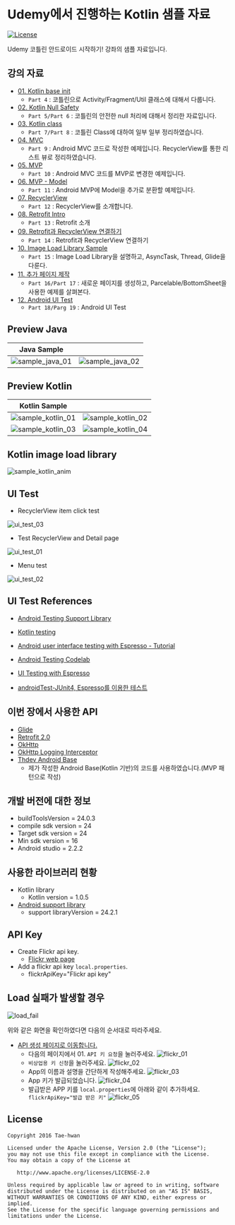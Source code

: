 # Udemy에서 진행하는 Kotlin 샘플 자료

[![License](https://img.shields.io/hexpm/l/plug.svg)]()

Udemy 코틀린 안드로이드 시작하기! 강좌의 샘플 자료입니다.

## 강의 자료

- [01. Kotlin base init](https://github.com/taehwandev/Kotlin-Udemy-Sample/tree/01-base-init)
  - `Part 4` : 코틀린으로 Activity/Fragment/Util 클래스에 대해서 다룹니다.
- [02. Kotlin Null Safety](https://github.com/taehwandev/Kotlin-Udemy-Sample/tree/02-null-safety)
  - `Part 5/Part 6` : 코틀린의 안전한 null 처리에 대해서 정리한 자료입니다.
- [03. Kotlin class](https://github.com/taehwandev/Kotlin-Udemy-Sample/tree/03-class)
  - `Part 7/Part 8` : 코틀린 Class에 대하여 일부 일부 정리하였습니다.
- [04. MVC](https://github.com/taehwandev/Kotlin-Udemy-Sample/tree/04-mvc)
  - `Part 9` : Android MVC 코드로 작성한 예제입니다. RecyclerView를 통한 리스트 뷰로 정리하였습니다.
- [05. MVP](https://github.com/taehwandev/Kotlin-Udemy-Sample/tree/05-mvp)
  - `Part 10` : Android MVC 코드를 MVP로 변경한 예제입니다.
- [06. MVP - Model](https://github.com/taehwandev/Kotlin-Udemy-Sample/tree/06-mvp-model)
  - `Part 11` : Android MVP에 Model을 추가로 분환할 예제입니다.
- [07. RecyclerView](https://github.com/taehwandev/Kotlin-Udemy-Sample/tree/07-RecyclerView)
  - `Part 12` : RecyclerView를 소개합니다.
- [08. Retrofit Intro](https://github.com/taehwandev/Kotlin-Udemy-Sample/tree/08-Retrofit-intro)
  - `Part 13` : Retrofit 소개
- [09. Retrofit과 RecyclerView 연결하기](https://github.com/taehwandev/Kotlin-Udemy-Sample/tree/09-Retrofit-RecyclerView)
  - `Part 14` : Retrofit과 RecyclerView 연결하기
- [10. Image Load Library Sample](https://github.com/taehwandev/Kotlin-Udemy-Sample/tree/10-Image-Library)
  - `Part 15` : Image Load Library을 설명하고, AsyncTask, Thread, Glide을 다룬다.
- [11. 추가 페이지 제작](https://github.com/taehwandev/Kotlin-Udemy-Sample/tree/11-Add-Detail-Page)
  - `Part 16/Part 17` : 새로운 페이지를 생성하고, Parcelable/BottomSheet을 사용한 예제를 살펴본다.
- [12. Android UI Test](https://github.com/taehwandev/Kotlin-Udemy-Sample/tree/12-UI-Test)
  - `Part 18/Parg 19` : Android UI Test

## Preview Java

| Java Sample       |                 |
|:-----------------:|:---------------:|
| ![sample_java_01] |![sample_java_02]|

## Preview Kotlin

| Kotlin Sample       |                 |
|:-------------------:|:-----------------:|
| ![sample_kotlin_01] |![sample_kotlin_02]|
| ![sample_kotlin_03] |![sample_kotlin_04]|

## Kotlin image load library

![sample_kotlin_anim]

## UI Test

- RecyclerView item click test

![ui_test_03]

- Test RecyclerView and Detail page

![ui_test_01]

- Menu test

![ui_test_02]

## UI Test References

- [Android Testing Support Library](https://google.github.io/android-testing-support-library/)
- [Kotlin testing](https://medium.com/@sergii/using-kotlin-for-tests-in-android-6d4a0c818776#.ios8lnr1u)

- [Android user interface testing with Espresso - Tutorial](http://www.vogella.com/tutorials/AndroidTestingEspresso/article.html)
- [Android Testing Codelab](https://codelabs.developers.google.com/codelabs/android-testing/#0)
- [UI Testing with Espresso](https://guides.codepath.com/android/UI-Testing-with-Espresso)

- [androidTest-JUnit4, Espresso를 이용한 테스트](http://thdev.tech/androiddev/2016/05/04/Android-Test-Example.html)

## 이번 장에서 사용한 API

- [Glide](https://github.com/bumptech/glide)
- [Retrofit 2.0](https://square.github.io/retrofit/)
- [OkHttp](https://github.com/square/okhttp)
- [OkHttp Logging Interceptor](https://github.com/square/okhttp/tree/master/okhttp-logging-interceptor)
- [Thdev Android Base](https://github.com/taehwandev/AndroidBase)
    - 제가 작성한 Android Base(Kotlin 기반)의 코드를 사용하였습니다.(MVP 패턴으로 작성)

## 개발 버전에 대한 정보
- buildToolsVersion = 24.0.3
- compile sdk version = 24
- Target sdk version = 24
- Min sdk version = 16
- Android studio = 2.2.2

## 사용한 라이브러리 현황
- Kotlin library
    - Kotlin version = 1.0.5
- [Android support library](https://developer.android.com/topic/libraries/support-library/revisions.html)
    - support libraryVersion = 24.2.1

## API Key

- Create Flickr api key.
    - [Flickr web page](https://www.flickr.com/services/apps/create/)
- Add a flickr api key `local.properties`.
    - flickrApiKey="Flickr api key"

## Load 실패가 발생할 경우

![load_fail]

위와 같은 화면을 확인하였다면 다음의 순서대로 따라주세요.

- [API 생성 페이지로 이동합니다.](https://www.flickr.com/services/apps/create/)
    - 다음의 페이지에서 01. `API 키 요청`을 눌러주세요.
        ![flickr_01]
    - `비상업용 키 신청`을 눌러주세요.
        ![flickr_02]
    - App의 이름과 설명을 간단하게 작성해주세요.
        ![flickr_03]
    - App 키가 발급되었습니다.
        ![flickr_04]
    - 발급받은 APP 키를 `local.properties`에 아래와 같이 추가하세요.
        `flickrApiKey="발급 받은 키"`
        ![flickr_05]

## License

```
Copyright 2016 Tae-hwan

Licensed under the Apache License, Version 2.0 (the "License");
you may not use this file except in compliance with the License.
You may obtain a copy of the License at

   http://www.apache.org/licenses/LICENSE-2.0

Unless required by applicable law or agreed to in writing, software
distributed under the License is distributed on an "AS IS" BASIS,
WITHOUT WARRANTIES OR CONDITIONS OF ANY KIND, either express or implied.
See the License for the specific language governing permissions and
limitations under the License.
```

[load_fail]: images/load_fail.png

[flickr_01]: images/flickr_01.png
[flickr_02]: images/flickr_02.png
[flickr_03]: images/flickr_03.png
[flickr_04]: images/flickr_04.png
[flickr_05]: images/flickr_05.png

[sample_java_01]: images/sample_java_01.png
[sample_java_02]: images/sample_java_02.png

[sample_kotlin_01]: images/sample_kotlin_01.png
[sample_kotlin_02]: images/sample_kotlin_02.png
[sample_kotlin_03]: images/sample_kotlin_03.png
[sample_kotlin_04]: images/sample_kotlin_04.png
[sample_kotlin_anim]: images/sample_kotlin_anim.gif

[ui_test_01]: images/ui_test_01.gif
[ui_test_02]: images/ui_test_02.gif
[ui_test_03]: images/ui_test_03.gif